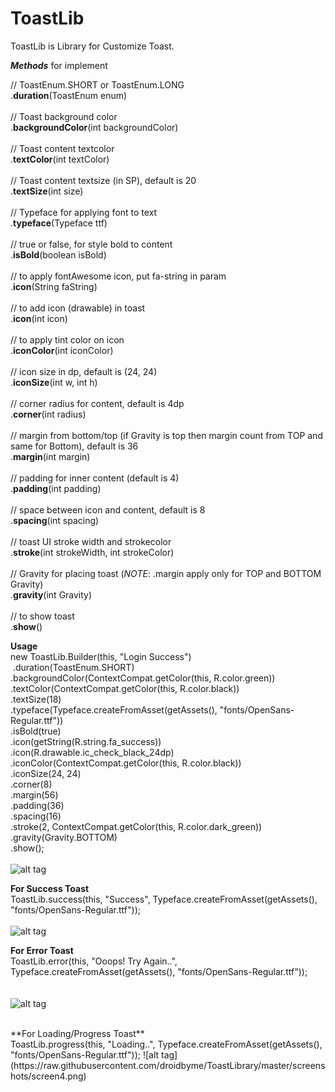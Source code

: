 # **ToastLib**

ToastLib is Library for Customize Toast.

**_Methods_** for implement

  // ToastEnum.SHORT or ToastEnum.LONG
  <br /> 
  .**duration**(ToastEnum enum)
    <br /> <br /> 
  // Toast background color
  <br /> 
  .**backgroundColor**(int backgroundColor)
 <br /> <br /> 
  // Toast content textcolor
  <br /> 
  .**textColor**(int textColor)
  <br /> <br /> 
  // Toast content textsize (in SP), default is 20
  <br /> 
  .**textSize**(int size)
  <br /> <br /> 
  // Typeface for applying font to text
  <br /> 
  .**typeface**(Typeface ttf)
  <br /> <br /> 
  // true or false, for style bold to content
  <br /> 
  .**isBold**(boolean isBold)
  <br /> <br /> 
  // to apply fontAwesome icon, put fa-string in param
  <br /> 
  .**icon**(String faString)
  <br /> <br /> 
  // to add icon (drawable) in toast
  <br /> 
  .**icon**(int icon)
  <br />  <br /> 
  // to apply tint color on icon
  <br /> 
  .**iconColor**(int iconColor)
  <br /> <br /> 
  // icon size in dp, default is (24, 24)
  <br /> 
  .**iconSize**(int w, int h)
  <br /> <br />
  // corner radius for content, default is 4dp
  <br /> 
  .**corner**(int radius)
  <br /> <br />
  // margin from bottom/top (if Gravity is top then margin count from TOP and same for Bottom), default is 36
  <br /> 
  .**margin**(int margin)
  <br /> <br /> 
  // padding for inner content (default is 4)
  <br /> 
  .**padding**(int padding)
  <br /> <br />
  // space between icon and content, default is 8
  <br /> 
  .**spacing**(int spacing)
  <br /> <br /> 
  // toast UI stroke width and strokecolor
  <br /> 
  .**stroke**(int strokeWidth, int strokeColor)
  <br /> <br /> 
  // Gravity for placing toast (_NOTE_: .margin apply only for TOP and BOTTOM Gravity)
  <br /> 
  .**gravity**(int Gravity)
  <br /> <br /> 
  // to show toast
  <br /> 
  .**show**()

**Usage**
<br />
 new ToastLib.Builder(this, "Login Success")<br />
                 &nbsp;.duration(ToastEnum.SHORT)<br />
                 .backgroundColor(ContextCompat.getColor(this, R.color.green))<br />
                 .textColor(ContextCompat.getColor(this, R.color.black))<br />
                 .textSize(18)<br />
                 .typeface(Typeface.createFromAsset(getAssets(), "fonts/OpenSans-Regular.ttf"))<br />
                 .isBold(true)<br />
                 .icon(getString(R.string.fa_success))<br />
                 .icon(R.drawable.ic_check_black_24dp)<br />
                 .iconColor(ContextCompat.getColor(this, R.color.black))<br />
                 .iconSize(24, 24)<br />
                 .corner(8)<br />
                 .margin(56)<br />
                 .padding(36)<br />
                 .spacing(16)<br />
                 .stroke(2, ContextCompat.getColor(this, R.color.dark_green))<br />
                 .gravity(Gravity.BOTTOM)<br />
                 .show();
<br /> <br />
![alt tag](https://raw.githubusercontent.com/droidbyme/ToastLibrary/master/screenshots/screen1.png)
 <br />

**For Success Toast** <br />
ToastLib.success(this, "Success", Typeface.createFromAsset(getAssets(), "fonts/OpenSans-Regular.ttf"));
 <br /> <br />
![alt tag](https://raw.githubusercontent.com/droidbyme/ToastLibrary/master/screenshots/screen2.png)

**For Error Toast** <br />
ToastLib.error(this, "Ooops! Try Again..", Typeface.createFromAsset(getAssets(), "fonts/OpenSans-Regular.ttf"));
 <br /> <br />
 <br />
![alt tag](https://raw.githubusercontent.com/droidbyme/ToastLibrary/master/screenshots/screen3.png)

 <br />
 **For Loading/Progress Toast** <br />
 ToastLib.progress(this, "Loading..", Typeface.createFromAsset(getAssets(), "fonts/OpenSans-Regular.ttf"));
![alt tag](https://raw.githubusercontent.com/droidbyme/ToastLibrary/master/screenshots/screen4.png)
 <br /> <br />